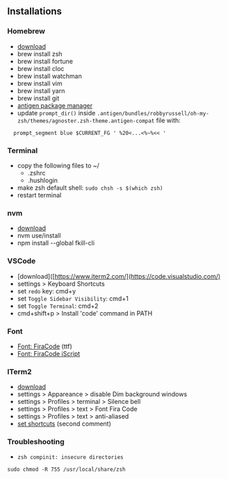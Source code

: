 ## Installations

### Homebrew
- [download](https://brew.sh/index_it.html)
- brew install zsh
- brew install fortune
- brew install cloc
- brew install watchman
- brew install vim
- brew install yarn
- brew install git
- [antigen package manager](https://github.com/zsh-users/antigen)
- update `prompt_dir()` inside `.antigen/bundles/robbyrussell/oh-my-zsh/themes/agnoster.zsh-theme.antigen-compat` file with:
```
  prompt_segment blue $CURRENT_FG ' %20<...<%~%<< '
```

### Terminal
- copy the following files to ~/
  - .zshrc
  - .hushlogin
- make zsh default shell: `sudo chsh -s $(which zsh)`
- restart terminal

### nvm
- [download](https://github.com/creationix/nvm)
- nvm use/install
- npm install --global fkill-cli

### VSCode
- [download]([https://www.iterm2.com/](https://code.visualstudio.com/)
- settings > Keyboard Shortcuts
- set `redo` key: cmd+y
- set `Toggle Sidebar Visibility`: cmd+1
- set `Toggle Terminal`: cmd+2
- cmd+shift+p > Install 'code' command in PATH

### Font
- [Font: FiraCode](https://github.com/tonsky/FiraCode) (ttf)
- [Font: FiraCode iScript](https://github.com/kencrocken/FiraCodeiScript)

### ITerm2
- [download](https://www.iterm2.com/)
- settings > Appareance > disable Dim background windows
- settings > Profiles > terminal > Silence bell
- settings > Profiles > text > Font Fira Code
- settings > Profiles > text > anti-aliased
- [set shortcuts](https://stackoverflow.com/questions/6205157/iterm-2-how-to-set-keyboard-shortcuts-to-jump-to-beginning-end-of-line) (second comment)

### Troubleshooting
- `zsh compinit: insecure directories`
```
sudo chmod -R 755 /usr/local/share/zsh
```
